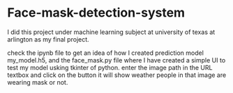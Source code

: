# Face-mask-detection-system

I did this project under machine learning subject at university of texas at arlington as my final project.

check the ipynb file to get an idea of how I created prediction model my_model.h5, and the face_mask.py file where I have created a simple UI to test my model usking tkinter of python. enter the image path in the URL textbox and click on the button it will show weather people in that image are wearing mask or not.
